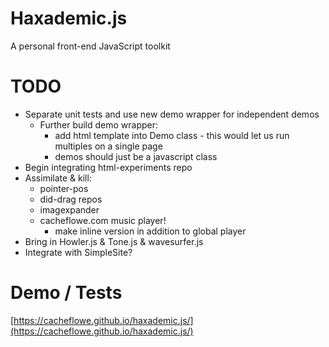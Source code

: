 # Haxademic.js

A personal front-end JavaScript toolkit

# TODO

* Separate unit tests and use new demo wrapper for independent demos
  * Further build demo wrapper:
    * add html template into Demo class - this would let us run multiples on a single page
    * demos should just be a javascript class
* Begin integrating html-experiments repo
* Assimilate & kill:
  * pointer-pos
  * did-drag repos
  * imagexpander
  * cacheflowe.com music player!
    * make inline version in addition to global player
* Bring in Howler.js & Tone.js & wavesurfer.js
* Integrate with SimpleSite?

# Demo / Tests

[https://cacheflowe.github.io/haxademic.js/](https://cacheflowe.github.io/haxademic.js/)
